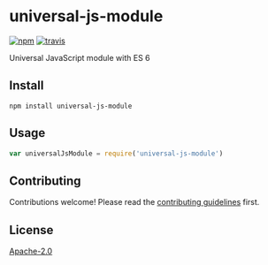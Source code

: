 # universal-js-module

[![npm][npm-image]][npm-url]
[![travis][travis-image]][travis-url]

[npm-image]: https://img.shields.io/npm/v/universal-js-module.svg?style=flat-square
[npm-url]: https://www.npmjs.com/package/universal-js-module
[travis-image]: https://img.shields.io/travis/patrickarlt/universal-js-module.svg?style=flat-square
[travis-url]: https://travis-ci.org/patrickarlt/universal-js-module


Universal JavaScript module with ES 6

## Install

```
npm install universal-js-module
```

## Usage

```js
var universalJsModule = require('universal-js-module')
```

## Contributing

Contributions welcome! Please read the [contributing guidelines](CONTRIBUTING.md) first.

## License

[Apache-2.0](LICENSE)
